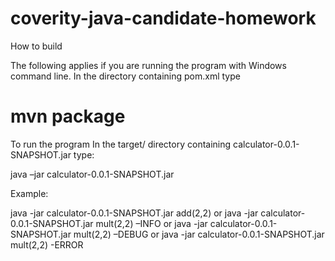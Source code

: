 # coverity-java-candidate-homework

How to build

The following applies if you are running the program with Windows command line.
In the directory containing pom.xml type
# mvn package

To run the program
In the target/ directory containing calculator-0.0.1-SNAPSHOT.jar type:

java –jar calculator-0.0.1-SNAPSHOT.jar <expression to calculate> <verbosity>

Example:

java -jar calculator-0.0.1-SNAPSHOT.jar add(2,2)
or
java -jar calculator-0.0.1-SNAPSHOT.jar mult(2,2) –INFO
or
java -jar calculator-0.0.1-SNAPSHOT.jar mult(2,2) –DEBUG
or
java -jar calculator-0.0.1-SNAPSHOT.jar mult(2,2) -ERROR
